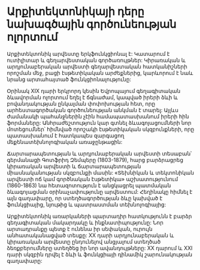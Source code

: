 # Արքիտեկտոնիկայի դերը նախագծային գործունեության ոլորտում

Արքիտեկտոնիկ արվեստը երկֆունկցիոնալ է: Կատարում է ուտիլիտար և գեղարվեստական գործառույթներ: Կիրառական և արդյունաբերական արվեստի գեղարվեստական հատկանիշների որոշման մեջ, բացի էսթետիկական արժեքներից, կարևորում է նաև նրանց արտահայտած ֆունկցիոնալությունը: 

Օրինակ XIX դարի երկրորդ կեսին Եվրոպայում գեղագիտական ձևավորման ոլորտում եղել է ճգնաժամ, կապված իրերի ձևի և բովանդակության ընկալման փոփոխության հետ, որը արհեստագործական գործունեության անկման է տարել: Այլևս ժամանակի պահանջներին չէին համապատասխանում իրերի հին ֆորմաները: Անհրաժեշտություն կար գտնել ձևագոյացումների նոր մոտեցումներ՝ հիմնված որոշակի էսթետիկական սկզբունքների, որը պատասխանում է հատկապես զարգացող մեքենատեխնոլոգիական առաջընթացին:

Ճարտարապետության և արդյունաբերական արվեստի տեսաբան՝ գերմանացի Գոտֆրիդ Զեմպերը (1803-1879), հարց բարձրացրեց կիրառական արվեստի և ճարտարապետության միասնականության սկզբունքի մասին: «Տեխնիկան և տեկտոնիկան արվեստի ոճ կամ գործնական էսթետիկա» աշխատությունում (1860-1863) նա հետազոտություն է անցկացրել պատմական ձևագոյացման օրինաչափությունը արվեստում: Հեղինակը հիմնել է այն գաղափարը, որ ստեղծագործության ձևը կախված է ֆունկցիայից, նյութից և պատրաստման տեխնոլոգիայից:

Արքիտեկտոնիկ առարկաների պարտադիր հատկությունն է բարձր գեղագիտական մակարդակը և ինքնատիպությունը: Նոր արտադրանքը պետք է ունենա իր սեփական, ուրույն անհատականացված տեսքը: XX դարի արդյունաբերական և կիրառական արվեստը ընդունելով անցյալում ստեղծած ձեռքբերումները ստեղծեց իր նոր ավանդույթները: XX դարում և XXI դարի սկզբին դրվել է ձևի և ֆունկցիայի դինամիկ շարունակության գաղափարը: 
